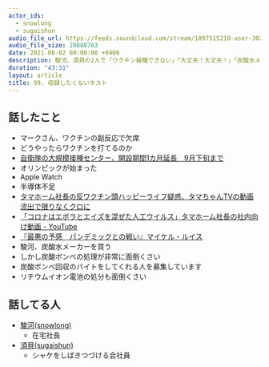 ```yaml
---
actor_ids:
  - snowlong
  - sugaishun
audio_file_url: https://feeds.soundcloud.com/stream/1097515210-user-302747142-yarukinai-99-2021-08-02.mp3
audio_file_size: 20888763
date: 2021-08-02 00:00:00 +0900
description: 駿河、須貝の2人で「ワクチン接種できない」「大丈夫！大丈夫！」「炭酸水メーカー」について話しました。
duration: "43:31"
layout: article
title: 99. 収録したくないホスト
---
```


## 話したこと
- マークさん、ワクチンの副反応で欠席
- どうやったらワクチンを打てるのか
- [自衛隊の大規模接種センター、開設期間1カ月延長　9月下旬まで](https://mainichi.jp/articles/20210721/k00/00m/040/375000c)
- オリンピックが始まった
- Apple Watch
- 半導体不足
- [タマホーム社長の反ワクチン頭ハッピーライフ疑惑、タマちゃんTVの動画流出で限りなくクロに](https://kabumatome.doorblog.jp/archives/65983341.html)
- [「コロナはエボラとエイズを混ぜた人工ウイルス」タマホーム社長の社内向け動画 - YouTube](https://www.youtube.com/watch?v=DfXUD3a59PU)
- [『最悪の予感　パンデミックとの戦い』マイケル・ルイス](https://www.amazon.co.jp/dp/B098JP8H15/)
- 駿河、炭酸水メーカーを買う
- しかし炭酸ボンベの処理が非常に面倒くさい
- 炭酸ボンベ回収のバイトをしてくれる人を募集しています
- リチウムイオン電池の処分も面倒くさい

## 話してる人
- [駿河(snowlong)](https://twitter.com/_snowlong)
  - 在宅社長
- [須貝(sugaishun)](https://twitter.com/sugaishun)
  - シャケをしばきつづける会社員

